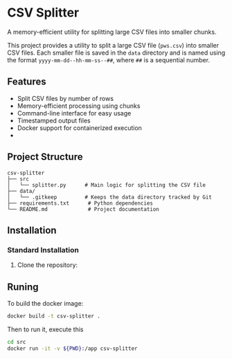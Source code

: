# CSV Splitter

A memory-efficient utility for splitting large CSV files into smaller chunks.

This project provides a utility to split a large CSV file (`pws.csv`) into smaller CSV files. Each smaller file is saved in the `data` directory and is named using the format `yyyy-mm-dd--hh-mm-ss--##`, where `##` is a sequential number.

## Features

- Split CSV files by number of rows
- Memory-efficient processing using chunks
- Command-line interface for easy usage
- Timestamped output files
- Docker support for containerized execution
- 
## Project Structure

```
csv-splitter
├── src
│   └── splitter.py      # Main logic for splitting the CSV file
├── data/
│   └── .gitkeep         # Keeps the data directory tracked by Git
├── requirements.txt      # Python dependencies
└── README.md             # Project documentation
```

## Installation

### Standard Installation

1. Clone the repository:

## Runing

To build the docker image: 

```sh
docker build -t csv-splitter .
```

Then to run it, execute this

```sh
cd src
docker run -it -v ${PWD}:/app csv-splitter
```